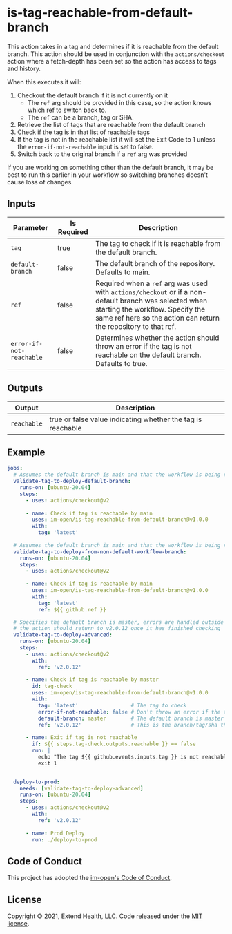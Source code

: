 # is-tag-reachable-from-default-branch

This action takes in a tag and determines if it is reachable from the default branch.  This action should be used in conjunction with the `actions/checkout` action where a fetch-depth has been set so the action has access to tags and history.

When this executes it will:
1. Checkout the default branch if it is not currently on it 
   - The `ref` arg should be provided in this case, so the action knows which ref to switch back to.  
   - The `ref` can be a branch, tag or SHA.
2. Retrieve the list of tags that are reachable from the default branch 
3. Check if the tag is in that list of reachable tags
4. If the tag is not in the reachable list it will set the Exit Code to 1 unless the `error-if-not-reachable` input is set to false.  
5. Switch back to the original branch if a `ref` arg was provided

If you are working on something other than the default branch, it may be best to run this earlier in your workflow so switching branches doesn't cause loss of changes.
    

## Inputs
| Parameter                | Is Required | Description                                                                                                                                                                                                    |
| ------------------------ | ----------- | -------------------------------------------------------------------------------------------------------------------------------------------------------------------------------------------------------------- |
| `tag`                    | true        | The tag to check if it is reachable from the default branch.                                                                                                                                                   |
| `default-branch`         | false       | The default branch of the repository.  Defaults to main.                                                                                                                                                       |
| `ref`                    | false       | Required when a `ref` arg was used with `actions/checkout` or if a non-default branch was selected when starting the workflow.  Specify the same ref here so the action can return the repository to that ref. |
| `error-if-not-reachable` | false       | Determines whether the action should throw an error if the tag is not reachable on the default branch.  Defaults to true.                                                                                      |


## Outputs
| Output      | Description                                                 |
| ----------- | ----------------------------------------------------------- |
| `reachable` | true or false value indicating whether the tag is reachable |

## Example

```yml
jobs:
  # Assumes the default branch is main and that the workflow is being run from the main branch
  validate-tag-to-deploy-default-branch:
    runs-on: [ubuntu-20.04]
    steps:
      - uses: actions/checkout@v2
        
      - name: Check if tag is reachable by main
        uses: im-open/is-tag-reachable-from-default-branch@v1.0.0
        with:
          tag: 'latest'
  
  # Assumes the default branch is main and that the workflow is being run from a non-default branch
  validate-tag-to-deploy-from-non-default-workflow-branch:
    runs-on: [ubuntu-20.04]
    steps:
      - uses: actions/checkout@v2
        
      - name: Check if tag is reachable by main
        uses: im-open/is-tag-reachable-from-default-branch@v1.0.0
        with:
          tag: 'latest'
          ref: ${{ github.ref }}

  # Specifies the default branch is master, errors are handled outside the workflow and that
  # the action should return to v2.0.12 once it has finished checking
  validate-tag-to-deploy-advanced:
    runs-on: [ubuntu-20.04]
    steps:
      - uses: actions/checkout@v2
        with: 
          ref: 'v2.0.12'
        
      - name: Check if tag is reachable by master
        id: tag-check
        uses: im-open/is-tag-reachable-from-default-branch@v1.0.0
        with:
          tag: 'latest'                 # The tag to check
          error-if-not-reachable: false # Don't throw an error if the tag is not reachable
          default-branch: master        # The default branch is master in this case, not main
          ref: 'v2.0.12'                # This is the branch/tag/sha that has been checked out
      
      - name: Exit if tag is not reachable
        if: ${{ steps.tag-check.outputs.reachable }} == false
        run: |
          echo "The tag ${{ github.events.inputs.tag }} is not reachable on the default branch"
          exit 1


  deploy-to-prod:
    needs: [validate-tag-to-deploy-advanced]
    runs-on: [ubuntu-20.04]
    steps:
      - uses: actions/checkout@v2
        with: 
          ref: 'v2.0.12'
        
      - name: Prod Deploy
        run: ./deploy-to-prod
```


## Code of Conduct

This project has adopted the [im-open's Code of Conduct](https://github.com/im-open/.github/blob/master/CODE_OF_CONDUCT.md).

## License

Copyright &copy; 2021, Extend Health, LLC. Code released under the [MIT license](LICENSE).
